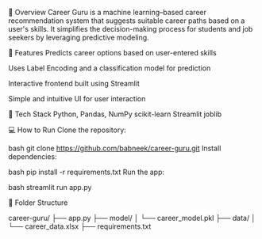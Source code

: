📖 Overview
Career Guru is a machine learning–based career recommendation system that suggests suitable career paths based on a user's skills. It simplifies the decision-making process for students and job seekers by leveraging predictive modeling.

🚀 Features
Predicts career options based on user-entered skills

Uses Label Encoding and a classification model for prediction

Interactive frontend built using Streamlit

Simple and intuitive UI for user interaction

🧠 Tech Stack
Python, Pandas, NumPy
scikit-learn
Streamlit
joblib

💻 How to Run
Clone the repository:

bash
git clone https://github.com/babneek/career-guru.git
Install dependencies:

bash
pip install -r requirements.txt
Run the app:

bash
streamlit run app.py

📁 Folder Structure

career-guru/
├── app.py
├── model/
│   └── career_model.pkl
├── data/
│   └── career_data.xlsx
├── requirements.txt
